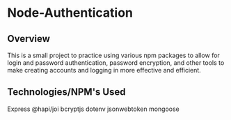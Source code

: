# Node-Authentication
## Overview
This is a small project to practice using various npm packages to allow for login and password authentication, password encryption, and other tools to make creating accounts and logging in more effective and efficient.
## Technologies/NPM's Used
Express
@hapi/joi
bcryptjs
dotenv
jsonwebtoken
mongoose
